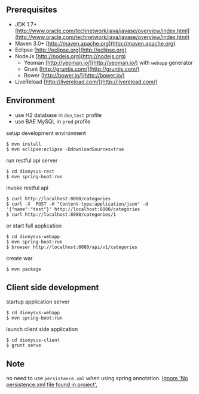 Prerequisites
-------------
- JDK 1.7+ [http://www.oracle.com/technetwork/java/javase/overview/index.html](http://www.oracle.com/technetwork/java/javase/overview/index.html)
- Maven 3.0+ [http://maven.apache.org](http://maven.apache.org)
- Eclipse [http://eclipse.org](http://eclipse.org)
- NodeJs [http://nodejs.org](http://nodejs.org)
	- Yeoman [http://yeoman.io/](http://yeoman.io/) with ```webapp``` generator
	- Grunt [http://gruntjs.com/](http://gruntjs.com/)
	- Bower [http://bower.io/](http://bower.io/)
- LiveReload [http://livereload.com/](http://livereload.com/)


Environment
-----------

- use H2 database in ```dev```,```test``` profile
- use BAE MySQL in ```prod``` profile

setup development environment

	$ mvn install
	$ mvn eclipse:eclipse -DdownloadSources=true
	
run restful api server

	$ cd dionysus-rest
	$ mvn spring-boot:run
	
invoke restful api

	$ curl http://localhost:8080/categories
	$ curl -X  POST -H "Content-type:application/json" -d '{"name":"test"}' http://localhost:8080/categories
	$ curl http://localhost:8080/categories/1

or start full application

	$ cd dionysus-webapp
	$ mvn spring-boot:run
	$ browser http://localhost:8080/api/v1/categories
	
create war

	$ mvn package


Client side development
-----------------------
startup application server

	$ cd dionysus-webapp
	$ mvn spring-boot:run

launch client side application

	$ cd dionysus-client
	$ grunt serve
	
Note
----
no need to use ```persistence.xml``` when using spring annotation.
[Ignore 'No persistence.xml file found in project'](http://stackoverflow.com/questions/20287026/how-to-tell-eclipse-to-ignore-no-persistence-xml-file-found-in-project),


